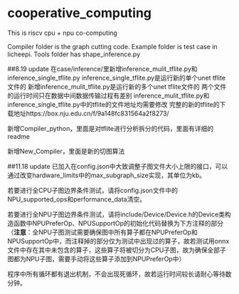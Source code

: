 # cooperative_computing
This is riscv cpu + npu co-computing

Compiler folder is the graph cutting code.
Example folder is test case in licheepi.
Tools folder has shape_inference.py


##8.19 update
在case/inference/里新增inference_mulit_tflite.py和inference_single_tflite.py
inference_single_tflite.py是运行新的单个unet tflite文件的
新增inference_mulit_tflite.py是运行新的多个unet tflite文件的
两个文件的运行时间只在数据中间数据传输过程有差别
inference_mulit_tflite.py和inference_single_tflite.py中的tflite的文件地址均需要修改
完整的新的tflite的下载地址https://box.nju.edu.cn/f/9a148fc831564a2f8273/

新增Compiler_python，里面是对tflite进行分析拆分的代码，里面有详细的readme

新增New_Compiler，里面是新的切图算法

##11.18 update
已加入在config.json中大致调整子图文件大小上限的接口，可以通过改变hardware_limits中的max_subgraph_size实现，其单位为kb。

若要进行全CPU子图边界条件测试，请将config.json文件中的NPU_supported_ops和performance_data清空。

若要进行全NPU子图边界条件测试，请将include/Device/Device.h的Device类构造函数中NPUPreferOp、NPUSupportOp的初始化代码替换为下方注释的部分（**注意**：全NPU子图测试需要确保图中所有算子都在NPUPreferOp和NPUSupportOp中，而注释掉的部分仅为测试中出现过的算子，故若测试用onnx文件中存在其中未包含的算子，这些算子将被切分为CPU子图，故为确保全部子图都为NPU子图，需要手动将这些算子添加到NPUPreferOp中）

程序中所有循环都有退出机制，不会出现死循环，故若运行时间较长请耐心等待数分钟。